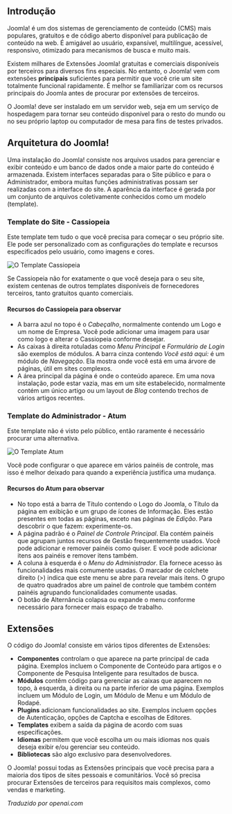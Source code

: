 <!-- Filename: J4.x:Introduction_to_Joomla! / Display title: Introdução ao Joomla! -->

## Introdução

Joomla! é um dos sistemas de gerenciamento de conteúdo (CMS) mais populares, gratuitos e de código aberto disponível para publicação de conteúdo na web. É amigável ao usuário, expansível, multilíngue, acessível, responsivo, otimizado para mecanismos de busca e muito mais.

Existem milhares de Extensões Joomla! gratuitas e comerciais disponíveis por terceiros para diversos fins especiais. No entanto, o Joomla! vem com extensões **principais** suficientes para permitir que você crie um site totalmente funcional rapidamente. É melhor se familiarizar com os recursos principais do Joomla antes de procurar por extensões de terceiros.

O Joomla! deve ser instalado em um servidor web, seja em um serviço de hospedagem para tornar seu conteúdo disponível para o resto do mundo ou no seu próprio laptop ou computador de mesa para fins de testes privados.

## Arquitetura do Joomla!

Uma instalação do Joomla! consiste nos arquivos usados para gerenciar e exibir conteúdo e um banco de dados onde a maior parte do conteúdo é armazenada. Existem interfaces separadas para o Site público e para o Administrador, embora muitas funções administrativas possam ser realizadas com a interface do site. A aparência da interface é gerada por um conjunto de arquivos coletivamente conhecidos como um modelo (template).

### Template do Site - Cassiopeia

Este template tem tudo o que você precisa para começar o seu próprio site. Ele pode ser personalizado com as configurações do template e recursos especificados pelo usuário, como imagens e cores.

![O Template Cassiopeia](../../../en/images/getting-started/introduction-to-joomla-cassiopeia.png)

Se Cassiopeia não for exatamente o que você deseja para o seu site, existem centenas de outros templates disponíveis de fornecedores terceiros, tanto gratuitos quanto comerciais.

#### Recursos do Cassiopeia para observar

- A barra azul no topo é o *Cabeçalho*, normalmente contendo um Logo e um nome de Empresa. Você pode adicionar uma imagem para usar como logo e alterar o Cassiopeia conforme desejar.
- As caixas à direita rotuladas como *Menu Principal* e *Formulário de Login* são exemplos de módulos. A barra cinza contendo *Você está aqui:* é um módulo de *Navegação*. Ela mostra onde você está em uma árvore de páginas, útil em sites complexos.
- A área principal da página é onde o conteúdo aparece. Em uma nova instalação, pode estar vazia, mas em um site estabelecido, normalmente contém um único artigo ou um layout de *Blog* contendo trechos de vários artigos recentes.

### Template do Administrador - Atum

Este template não é visto pelo público, então raramente é necessário procurar uma alternativa.

![O Template Atum](../../../en/images/getting-started/introduction-to-joomla-atum.png)

Você pode configurar o que aparece em vários painéis de controle, mas isso é melhor deixado para quando a experiência justifica uma mudança.

#### Recursos do Atum para observar

- No topo está a barra de Título contendo o Logo do Joomla, o Título da página em exibição e um grupo de ícones de Informação. Eles estão presentes em todas as páginas, exceto nas páginas de *Edição*. Para descobrir o que fazem: experimente-os.
- A página padrão é o *Painel de Controle Principal*. Ela contém painéis que agrupam juntos recursos de Gestão frequentemente usados. Você pode adicionar e remover painéis como quiser. E você pode adicionar itens aos painéis e remover itens também.
- A coluna à esquerda é o *Menu do Administrador*. Ela fornece acesso às funcionalidades mais comumente usadas. O marcador de colchete direito (\>) indica que este menu se abre para revelar mais itens. O grupo de quatro quadrados abre um painel de controle que também contém painéis agrupando funcionalidades comumente usadas.
- O botão de Alternância colapsa ou expande o menu conforme necessário para fornecer mais espaço de trabalho.

## Extensões

O código do Joomla! consiste em vários tipos diferentes de Extensões:

- **Componentes** controlam o que aparece na parte principal de cada página. Exemplos incluem o Componente de Conteúdo para artigos e o Componente de Pesquisa Inteligente para resultados de busca.
- **Módulos** contêm código para gerenciar as caixas que aparecem no topo, à esquerda, à direita ou na parte inferior de uma página. Exemplos incluem um Módulo de Login, um Módulo de Menu e um Módulo de Rodapé.
- **Plugins** adicionam funcionalidades ao site. Exemplos incluem opções de Autenticação, opções de Captcha e escolhas de Editores.
- **Templates** exibem a saída da página de acordo com suas especificações.
- **Idiomas** permitem que você escolha um ou mais idiomas nos quais deseja exibir e/ou gerenciar seu conteúdo.
- **Bibliotecas** são algo exclusivo para desenvolvedores.

O Joomla! possui todas as Extensões principais que você precisa para a maioria dos tipos de sites pessoais e comunitários. Você só precisa procurar Extensões de terceiros para requisitos mais complexos, como vendas e marketing.

*Traduzido por openai.com*

